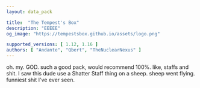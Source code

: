 ```yaml
---
layout: data_pack

title:  "The Tempest's Box"
description: "EEEEE"
og_image: "https://tempestsbox.github.io/assets/logo.png"

supported_versions: [ 1.12, 1.16 ]
authors: [ "Andante", "Qbert", "TheNuclearNexus" ]
---
```


oh. my. GOD. such a good pack, would recommend 100%. like, staffs and shit. I saw this dude use a Shatter Staff thing on a sheep. sheep went flying. funniest shit I've ever seen.
